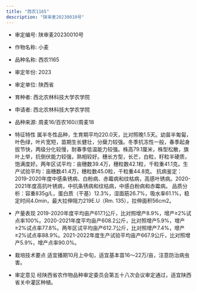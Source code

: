 ```yaml
---
title: "西农1165"
description: "陕审麦20230010号"
---
```

* 审定编号:  陕审麦20230010号

*  作物名称:  小麦

*  品种名称:  西农1165

*  审定年份:  2023

*  审定单位:  陕西省

* 育种者:  西北农林科技大学农学院

*  申请者:  西北农林科技大学农学院

*  品种来源:  周麦16/百农160//周麦18

*  特征特性
属半冬性品种，生育期平均220.0天，比对照晚1.5天。幼苗半匍匐，叶色绿，叶片宽短，苗期生长健壮，分蘖力较强。冬季抗冻性一般，春季起身拔节快，两级分化较慢，耐春季低温能力较强。株高79.1厘米，株型松散，旗叶上举，抗倒伏能力较强，熟相较好。穗长方型，长芒，白粒，籽粒半硬质，饱满度好。两年区试平均：亩穗数39.4万，穗粒数42.1粒，千粒重41.1克。生产试验平均：亩穗数41.4万，穗粒数45.0粒，千粒重44.8克。
抗病鉴定：2019-2020年度中感条锈病、白粉病、赤霉病和纹枯病，高感叶锈病。2020-2021年度高抗叶锈病，中抗条锈病和纹枯病，中感白粉病和赤霉病。
品质分析：容重835g/L，蛋白质（干基）12.3%，湿面筋26.7%，吸水率61.1%，稳定时间4.0min，最大拉伸阻力219E.U（Rm. 135），拉伸面积56cm2。

*  产量表现
2019-2020年度平均亩产617.1公斤，比对照增产8.9%，增产≥2%试点率100%。2020-2021年度平均亩产608.2公斤，比对照增产5.9%，增产≥2%试点率77.8%。两年区试平均亩产612.7公斤，比对照增产7.4%，增产≥2%试点率88.9%。2021-2022年度生产试验平均亩产667.9公斤，比对照增产5.9%，增产点率90.0%。

*  栽培技术要点
适宜播期10月上中旬，适宜基本苗16～22万/亩，注意防治病虫害。

*  审定意见
经陕西省农作物品种审定委员会第五十八次会议审定通过，适宜陕西省关中灌区种植。
